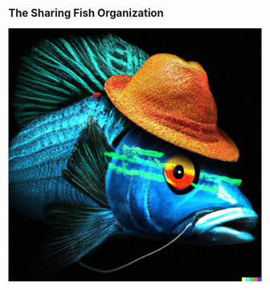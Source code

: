 ## The Sharing Fish Organization

![Fish](../docs/dall__e_2024-06-03_11.02.20_-_style_fish_wearing_a__hacking_on_a_computer_digital_art.png)
